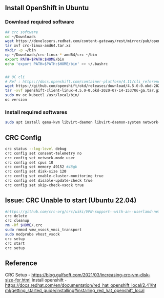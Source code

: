 ## Install OpenShift in Ubuntu

### Download required software

```bash
## crc software
cd ~/Downloads
wget https://developers.redhat.com/content-gateway/rest/mirror/pub/openshift-v4/clients/crc/latest/crc-linux-amd64.tar.xz
tar xvf crc-linux-amd64.tar.xz
mkdir -p ~/bin
cp ~/Downloads/crc-linux-*-amd64/crc ~/bin
export PATH=$PATH:$HOME/bin
echo 'export PATH=$PATH:$HOME/bin' >> ~/.bashrc


## OC cli
# Ref : https://docs.openshift.com/container-platform/4.11/cli_reference/openshift_cli/getting-started-cli.html
wget https://github.com/openshift/okd/releases/download/4.5.0-0.okd-2020-07-14-153706-ga/openshift-client-linux-4.5.0-0.okd-2020-07-14-153706-ga.tar.gz
tar -xvf openshift-client-linux-4.5.0-0.okd-2020-07-14-153706-ga.tar.gz
sudo mv oc kubectl /usr/local/bin/
oc version
```

### Install required softwares

```bash
sudo apt install qemu-kvm libvirt-daemon libvirt-daemon-system network-manager virtiofsd
```

## CRC Config

```bash
crc status --log-level debug
crc config set consent-telemetry no
crc config set network-mode user
crc config set cpus 10
crc config set memory 49152 #48gb
crc config set disk-size 120
crc config set enable-cluster-monitoring true
crc config set disable-update-check true
crc config set skip-check-vsock true
```


## Issue: CRC Unable to start (Ubuntu 22.04)

```bash
#https://github.com/crc-org/crc/wiki/VPN-support--with-an--userland-network-stack
crc delete
crc cleanup
rm -Rf $HOME/.crc
sudo rmmod vmw_vsock_vmci_transport
sudo modprobe vhost_vsock
crc setup
crc start
crc setup
```


## Reference
CRC Setup - https://blog.gulfsoft.com/2021/03/increasing-crc-vm-disk-size-for.html
Install openshift - https://docs.redhat.com/en/documentation/red_hat_openshift_local/2.41/html/getting_started_guide/installing#installing_red_hat_openshift_local
